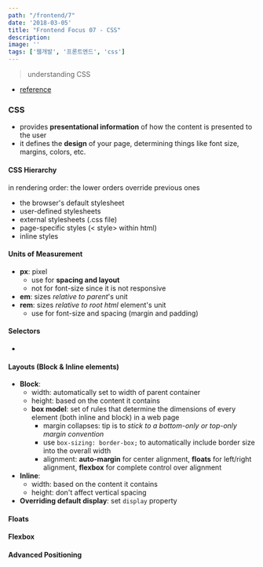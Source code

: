 ```yaml
---
path: "/frontend/7"
date: '2018-03-05'
title: "Frontend Focus 07 - CSS"
description: 
image: ''
tags: ['웹개발', '프론트엔드', 'css']
---
```


> understanding CSS

- [reference](https://internetingishard.com/)

### CSS
- provides __presentational information__ of how the content is presented to the user
- it defines the __design__ of your page, determining things like font size, margins, colors, etc.

#### CSS Hierarchy 
in rendering order: the lower orders override previous ones
- the browser's default stylesheet
- user-defined stylesheets
- external stylesheets (.css file)
- page-specific styles (< style> within html)
- inline styles

#### Units of Measurement
- __px__: pixel
    - use for __spacing and layout__
    - not for font-size since it is not responsive
- __em__: sizes _relative to parent_'s unit
- __rem__: sizes _relative to root html_ element's unit
    - use for font-size and spacing (margin and padding)

#### Selectors
- 

#### Layouts (Block & Inline elements)
- __Block__:
    - width: automatically set to width of parent container
    - height: based on the content it contains
    - __box model__: set of rules that determine the dimensions of every element (both inline and block) in a web page
        - margin collapses: tip is to _stick to a bottom-only or top-only margin convention_
        - use `box-sizing: border-box;` to automatically include border size into the overall width
        - alignment: __auto-margin__ for center alignment, __floats__ for left/right alignment, __flexbox__ for complete control over alignment
- __Inline__:
    - width: based on the content it contains
    - height: don't affect vertical spacing
- __Overriding default display__: set `display` property


#### Floats

#### Flexbox

#### Advanced Positioning